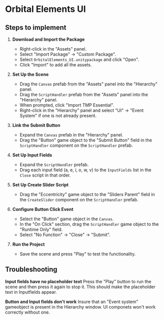 # Orbital Elements UI

## Steps to implement
1. **Download and Import the Package**
   - Right-click in the "Assets" panel.
   - Select "Import Package" -> "Custom Package".
   - Select `OrbitalElements_UI.unitypackage` and click "Open".
   - Click "Import" to add all the assets.
    
2. **Set Up the Scene**
   - Drag the `Canvas` prefab from the "Assets" panel into the "Hierarchy" panel.
   - Drag the `ScriptHandler` prefab from the "Assets" panel into the "Hierarchy" panel.
   - When prompted, click "Import TMP Essential".
   - Right-click in the "Hierarchy" panel and select "UI" -> "Event System" if one is not already present.

3. **Link the Submit Button**
   - Expand the `Canvas` prefab in the "Hierarchy" panel.
   - Drag the "Button" game object to the "Submit Button" field in the `ScriptHandler` component on the `ScriptHandler` prefab.
    
4. **Set Up Input Fields**
   - Expand the `ScriptHandler` prefab.
   - Drag each input field (a, e, i, o, w, v) to the `InputFields` list in the `Close` script in that order.

5. **Set Up Create Slider Script**
   - Drag the "Eccentricity" game object to the "Sliders Parent" field in the `CreateSlider` component on the `ScriptHandler` prefab.
  
6. **Configure Button Click Event**
   - Select the "Button" game object in the `Canvas`.
   - In the "On Click" section, drag the `ScriptHandler` game object to the "Runtime Only" field.
   - Select "No Function" -> "Close" -> "Submit".

7. **Run the Project**
   - Save the scene and press "Play" to test the functionality.

## Troubleshooting
**Input fields have no placeholder text**
Press the "Play" button to run the scene and then press it again to stop it. This should make the placeholder text in Inputfields appear.

**Button and Input fields don't work**
Insure that an "Event system" gameobject is present in the Hierarchy window. UI componets won't work correctly without one.
